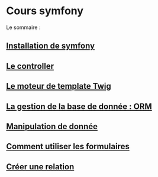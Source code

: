 # Cours symfony

Le sommaire :

## [Installation de symfony](Installation.md)
## [Le controller](Controller.md)
## [Le moteur de template Twig](Twig.md)
## [La gestion de la base de donnée : ORM](ORM.md)
## [Manipulation de donnée](Manipulationdedonnees.md)
## [Comment utiliser les formulaires](Form.md)
## [Créer une relation](Relation.md)
